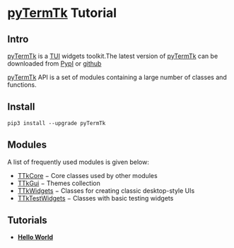 # [pyTermTk](https://github.com/ceccopierangiolieugenio/pyTermTk) Tutorial
## Intro

[pyTermTk](https://github.com/ceccopierangiolieugenio/pyTermTk) is a [TUI](https://en.wikipedia.org/wiki/Text-based_user_interface) widgets toolkit.The latest version of [pyTermTk](https://github.com/ceccopierangiolieugenio/pyTermTk) can be downloaded from [PypI](https://pypi.org/project/pyTermTk/) or [github](https://github.com/ceccopierangiolieugenio/pyTermTk)

[pyTermTk](https://github.com/ceccopierangiolieugenio/pyTermTk) API is a set of modules containing a large number of classes and functions.

## Install
```shell
pip3 install --upgrade pyTermTk
```

## Modules

A list of frequently used modules is given below:

 - [TTkCore](https://ceccopierangiolieugenio.github.io/pyTermTk/TTkCore) − Core classes used by other modules
 - [TTkGui](https://ceccopierangiolieugenio.github.io/pyTermTk/TTkGui) − Themes collection
 - [TTkWidgets](https://ceccopierangiolieugenio.github.io/pyTermTk/TTkWidgets) − Classes for creating classic desktop-style UIs
 - [TTkTestWidgets](https://ceccopierangiolieugenio.github.io/pyTermTk/TTkTestWidgets) − Classes with basic testing widgets

## Tutorials
- **[Hello World](001-helloworld.md)**